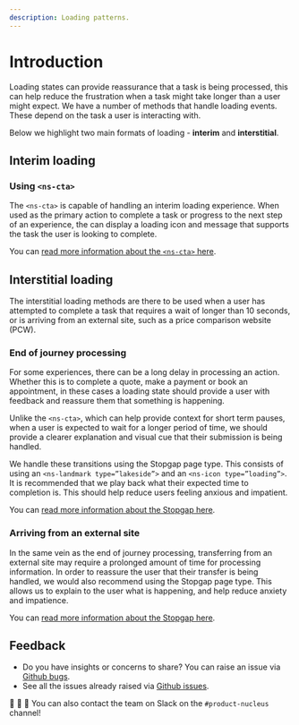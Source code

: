 ```yaml
---
description: Loading patterns.
---
```


# Introduction

Loading states can provide reassurance that a task is being processed, this can help reduce the frustration when a task might take longer than a user might expect. We have a number of methods that handle loading events. These depend on the task a user is interacting with.

Below we highlight two main formats of loading - **interim** and **interstitial**.  

## Interim loading

### Using `<ns-cta>`

The `<ns-cta>` is capable of handling an interim loading experience. When used as the primary action to complete a task or progress to the next step of an experience, the <ns-cta> can display a loading icon and message that supports the task the user is looking to complete.

You can [read more information about the `<ns-cta>` here](https://docs.britishgas.design/components/ns-cta).

## Interstitial loading

The interstitial loading methods are there to be used when a user has attempted to complete a task that requires a wait of longer than 10 seconds, or is arriving from an external site, such as a price comparison website (PCW).
 
### End of journey processing

For some experiences, there can be a long delay in processing an action. Whether this is to complete a quote, make a payment or book an appointment, in these cases a loading state should provide a user with feedback and reassure them that something is happening. 

Unlike the `<ns-cta>`, which can help provide context for short term pauses, when a user is expected to wait for a longer period of time, we should provide a clearer explanation and visual cue that their submission is being handled. 

We handle these transitions using the Stopgap page type. This consists of using an `<ns-landmark type=”lakeside”>` and an `<ns-icon type=”loading”>`. It is recommended that we play back what their expected time to completion is. This should help reduce users feeling anxious and impatient.

You can [read more information about the Stopgap here](https://docs.britishgas.design/page-types/stopgap).

### Arriving from an external site

In the same vein as the end of journey processing, transferring from an external site may require a prolonged amount of time for processing information. In order to reassure the user that their transfer is being handled, we would also recommend using the Stopgap page type. This allows us to explain to the user what is happening, and help reduce anxiety and impatience.

You can [read more information about the Stopgap here](https://docs.britishgas.design/page-types/stopgap).

## Feedback

* Do you have insights or concerns to share? You can raise an issue via [Github bugs](https://github.com/ConnectedHomes/nucleus/issues/new?assignees=&labels=Bug&template=a--bug-report.md&title=[bug]%20[page-type-guide]).
* See all the issues already raised via [Github issues](https://github.com/connectedHomes/nucleus/issues?utf8=%E2%9C%93&q=is%3Aopen+is%3Aissue+label%3ABug+[page-type-guide]).

💩 🎉 🦄 You can also contact the team on Slack on the `#product-nucleus` channel!

